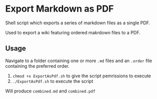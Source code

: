 # Export Markdown as PDF
Shell script which exports a series of markdown files as a single PDF.

Used to export a wiki featuring ordered makrdown files to a PDF.

## Usage
Navigate to a folder containing one or more `.md` files and an `.order` file containing the preferred order.

1. `chmod +x ExportAsPdf.sh` to give the script pemrissions to execute
2. `./ExportAsPdf.sh` to execute the script

Will produce `combined.md` and `combined.pdf`
